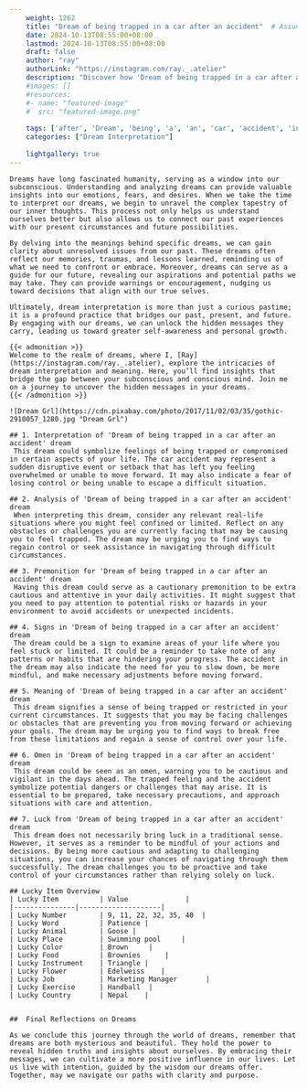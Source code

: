 ```yaml
---
    weight: 1262
    title: "Dream of being trapped in a car after an accident"  # Assuming 'title' column exists
    date: 2024-10-13T08:55:00+08:00
    lastmod: 2024-10-13T08:55:00+08:00
    draft: false
    author: "ray"
    authorLink: "https://instagram.com/ray._.atelier"
    description: "Discover how 'Dream of being trapped in a car after an accident' can interpret your future and uncover its significant meanings in your life."
    #images: []
    #resources:
    #- name: "featured-image"
    #  src: "featured-image.png"
    
    tags: ['after', 'Dream', 'being', 'a', 'an', 'car', 'accident', 'in', 'trapped', 'of']
    categories: ["Dream Interpretation"]
    
    lightgallery: true
---
```

    
    Dreams have long fascinated humanity, serving as a window into our subconscious. Understanding and analyzing dreams can provide valuable insights into our emotions, fears, and desires. When we take the time to interpret our dreams, we begin to unravel the complex tapestry of our inner thoughts. This process not only helps us understand ourselves better but also allows us to connect our past experiences with our present circumstances and future possibilities.
    
    By delving into the meanings behind specific dreams, we can gain clarity about unresolved issues from our past. These dreams often reflect our memories, traumas, and lessons learned, reminding us of what we need to confront or embrace. Moreover, dreams can serve as a guide for our future, revealing our aspirations and potential paths we may take. They can provide warnings or encouragement, nudging us toward decisions that align with our true selves.
    
    Ultimately, dream interpretation is more than just a curious pastime; it is a profound practice that bridges our past, present, and future. By engaging with our dreams, we can unlock the hidden messages they carry, leading us toward greater self-awareness and personal growth.
    
    {{< admonition >}}
    Welcome to the realm of dreams, where I, [Ray](https://instagram.com/ray._.atelier), explore the intricacies of dream interpretation and meaning. Here, you’ll find insights that bridge the gap between your subconscious and conscious mind. Join me on a journey to uncover the hidden messages in your dreams.
    {{< /admonition >}}
    
    ![Dream Grl](https://cdn.pixabay.com/photo/2017/11/02/03/35/gothic-2910057_1280.jpg "Dream Grl")
    
    ## 1. Interpretation of 'Dream of being trapped in a car after an accident' dream
     This dream could symbolize feelings of being trapped or compromised in certain aspects of your life. The car accident may represent a sudden disruptive event or setback that has left you feeling overwhelmed or unable to move forward. It may also indicate a fear of losing control or being unable to escape a difficult situation.
    
    ## 2. Analysis of 'Dream of being trapped in a car after an accident' dream
     When interpreting this dream, consider any relevant real-life situations where you might feel confined or limited. Reflect on any obstacles or challenges you are currently facing that may be causing you to feel trapped. The dream may be urging you to find ways to regain control or seek assistance in navigating through difficult circumstances.
    
    ## 3. Premonition for 'Dream of being trapped in a car after an accident' dream
     Having this dream could serve as a cautionary premonition to be extra cautious and attentive in your daily activities. It might suggest that you need to pay attention to potential risks or hazards in your environment to avoid accidents or unexpected incidents.
    
    ## 4. Signs in 'Dream of being trapped in a car after an accident' dream
     The dream could be a sign to examine areas of your life where you feel stuck or limited. It could be a reminder to take note of any patterns or habits that are hindering your progress. The accident in the dream may also indicate the need for you to slow down, be more mindful, and make necessary adjustments before moving forward.
    
    ## 5. Meaning of 'Dream of being trapped in a car after an accident' dream
     This dream signifies a sense of being trapped or restricted in your current circumstances. It suggests that you may be facing challenges or obstacles that are preventing you from moving forward or achieving your goals. The dream may be urging you to find ways to break free from these limitations and regain a sense of control over your life.
    
    ## 6. Omen in 'Dream of being trapped in a car after an accident' dream
     This dream could be seen as an omen, warning you to be cautious and vigilant in the days ahead. The trapped feeling and the accident symbolize potential dangers or challenges that may arise. It is essential to be prepared, take necessary precautions, and approach situations with care and attention.
    
    ## 7. Luck from 'Dream of being trapped in a car after an accident' dream
     This dream does not necessarily bring luck in a traditional sense. However, it serves as a reminder to be mindful of your actions and decisions. By being more cautious and adapting to challenging situations, you can increase your chances of navigating through them successfully. The dream challenges you to be proactive and take control of your circumstances rather than relying solely on luck.
    
    ## Lucky Item Overview
    | Lucky Item          | Value              |
    |---------------|--------------------|
    | Lucky Number        | 9, 11, 22, 32, 35, 40  |
    | Lucky Word          | Patience |
    | Lucky Animal        | Goose |
    | Lucky Place         | Swimming pool     |
    | Lucky Color         | Brown     |
    | Lucky Food          | Brownies      |
    | Lucky Instrument    | Triangle |
    | Lucky Flower        | Edelweiss    |
    | Lucky Job           | Marketing Manager       |
    | Lucky Exercise      | Handball  |
    | Lucky Country       | Nepal    |
    
    
    ##  Final Reflections on Dreams
    
    As we conclude this journey through the world of dreams, remember that dreams are both mysterious and beautiful. They hold the power to reveal hidden truths and insights about ourselves. By embracing their messages, we can cultivate a more positive influence in our lives. Let us live with intention, guided by the wisdom our dreams offer. Together, may we navigate our paths with clarity and purpose.
    